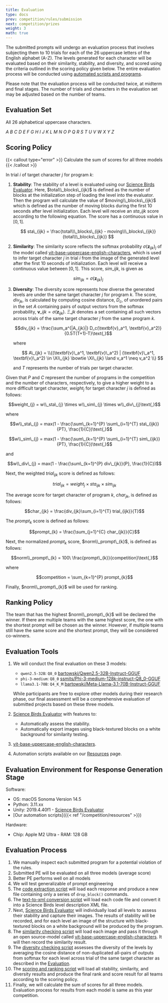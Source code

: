```yaml
---
title: Evaluation
type: docs
prev: competition/rules/submission
next: competition/prizes
weight: 3
math: true
---
```


The submitted prompts will undergo an evaluation process that involves subjecting them to 10 trials for each of the 26 uppercase letters of the English alphabet (A-Z). The levels generated for each character will be evaluated based on their similarity, stability, and diversity, and scored using the criteria outlined in the scoring policy given below. The entire evaluation process will be conducted using [automated scripts and programs](/competition/resources).

Please note that the evaluation process will be conducted twice, at midterm and final stages. The number of trials and characters in the evaluation set may be adjusted based on the number of teams.

## Evaluation Set

All 26 alphabetical uppercase characters.

<!-- A B C D E F G H I J K L M N O P Q R S T U V W X Y Z -->

$A \ B \ C \ D \ E \ F \ G \ H \ I \ J \ K \ L \ M \ N \ O \ P \ Q \ R \ S \ T \ U \ V \ W \ X \ Y \ Z$

## Scoring Policy

{{< callout type="error" >}}
Calculate the sum of scores for all three models
{{< /callout >}}

In trial $i$ of target character $j$ for program $k$:

1. **Stability**: The stability of a level is evaluated
   using our [Science Birds Evaluator](https://github.com/chatgpt4pcg/modified-science-birds). Here, $total\\_blocks\_{ijk}$ is defined as
   the number of blocks at the initialization step of loading the
   level into the evaluator. Then the program will calculate the
   value of $moving\\_blocks\_{ijk}$
   which is defined as the number of moving blocks during the first
   10 seconds after level initialization. Each level will receive an $sta\_{ijk}$ score according to the following
   equation. The score has a continuous value in $[0, 1]$.

   $$ sta\_{ijk} = \frac{total\\\_blocks\_{ijk} - moving\\\_blocks\_{ijk}}{total\\\_blocks\_{ijk}} $$

2. **Similarity**: The similarity score reflects the softmax probability $\sigma (\textbf{z}_{ijk})_j$
   of the model called [vit-base-uppercase-english-characters](https://huggingface.co/pittawat/vit-base-uppercase-english-characters),
   which is used to infer target character $j$ in
   trial $i$ from the image of the generated
   level after the first 10 seconds of initialization. Each level
   will receive a continuous value between $[0, 1]$. This score, $sim\_{ijk}$, is given as

   $$sim_{ijk} = \sigma (\textbf{z}_{ijk})_j$$

3. **Diversity**: The diversity score represents how
   diverse the generated levels are under the same target character $j$ for program $k$. The
   score, $div_{jk}$, is calculated by computing
   cosine distance, $D_c$, of unordered pairs
   in the set $A$ containing pairs of output
   vectors from the softmax probability, $\textbf{v}\_{ijk} = \sigma(\textbf{z}_{ijk})$.
   $\Xi\_{jk}$ denotes a set containing all such
   vectors across trials of the same target character $j$ from the same program $k$.

   $$div_{jk} = \frac{\sum_a^{|A_{jk}|} D_c(\textbf{v}_a^1, \textbf{v}_a^2)}{0.5T(T+1)-T}\text{,}$$

   where

   $$ A\_{jk} = \\{(\textbf{v}\_a^1, \textbf{v}\_a^2) | (\textbf{v}\_a^1, \textbf{v}\_a^2) \in \Xi\_{jk} \bowtie \Xi\_{jk} \land v_a^1 \neq v_a^2 \\} $$

   and $T$ represents the number of trials per target character.

Given that $P$ and $C$ represent the number of programs in the competition and the number of
characters, respectively, to give a higher weight to a more
difficult target character, $weight_{j}$ for
target character $j$ is defined as follows:

$$weight_{j} = w\\_sta\_{j} \times w\\_sim\_{j} \times w\\_div\_{j}\text{,}$$

where

$$w\\_sta\_{j} = max(1 - \frac{\sum\_{k=1}^{P} \sum\_{i=1}^{T} sta\_{ijk}}{PT}, \frac{1}{C})\text{,}$$

$$w\\_sim\_{j} = max(1 - \frac{\sum\_{k=1}^{P} \sum\_{i=1}^{T} sim\_{ijk}}{PT}, \frac{1}{C})\text{,}$$

and

$$w\\_div\_{j} = max(1 - \frac{\sum\_{k=1}^{P} div\_{jk}}{P}, \frac{1}{C})$$

Next, the weighted $trial_{ijk}$ score is defined as follows:

$$trial_{ijk} = weight_{j} \times sta_{ijk} \times sim_{ijk}$$

The average score for target character <InlineMath math='j' /> of
program $k$, $char_{jk}$, is defined as follows:

$$char_{jk} = \frac{div_{jk}\sum_{i=1}^{T} trial_{ijk}}{T}$$

The $prompt_{k}$ score is defined as follows:

$$prompt_{k} = \frac{\sum_{j=1}^{C} char_{jk}}{C}$$

Next, the normalized $prompt_{k}$ score, $norm\\_prompt\_{k}$, is defined as follows:

$$norm\\_prompt\_{k} = 100\ \frac{prompt\_{k}}{competition}\text{,}$$

where

$$competition = \sum_{k=1}^{P} prompt_{k}$$

Finally, $norm\\_prompt\_{k}$ will be used for ranking.

## Ranking Policy

The team that has the highest $norm\\_prompt\_{k}$ will be declared the winner. If there are multiple teams with the same highest score, the one with the shortest prompt will be chosen
as the winner. However, if multiple teams still have the same score
and the shortest prompt, they will be considered co-winners.

## Evaluation Tools

1. We will conduct the final evaluation on these 3 models:

   - `qwen2.5-32B`: `Q8_0` [bartowski/Qwen2.5-32B-Instruct-GGUF](https://model.lmstudio.ai/download/bartowski/Qwen2.5-32B-Instruct-GGUF)
   - `phi-3-medium`: `Q8_0` [ssmits/Phi-3-medium-128k-instruct-Q8_0-GGUF](https://model.lmstudio.ai/download/ssmits/Phi-3-medium-128k-instruct-Q8_0-GGUF)
   - `llama3.1-70B`: `Q4_K_M` [bartowski/Meta-Llama-3.1-70B-Instruct-GGUF](https://model.lmstudio.ai/download/bartowski/Meta-Llama-3.1-70B-Instruct-GGUF)

   While participants are free to explore other models during their research phase, our final assessment will be a comprehensive evaluation of submitted projects based on these three models.

2. [Science Birds Evaluator](https://github.com/chatgpt4pcg/modified-science-birds) with features to:

   - Automatically assess the stability.
   - Automatically export images using black-textured blocks on a white background for similarity testing.

3. [vit-base-uppercase-english-characters](https://huggingface.co/pittawat/vit-base-uppercase-english-characters).

4. Automation scripts available on our [Resources](/competition/resources) page.

## Evaluation Environment for Response Generation Stage

Software:

- OS: macOS Sonoma Version 14.5
- Python: 3.11.xx
- Unity: 2019.4.40f1 - [Science Birds Evaluator](https://github.com/chatgpt4pcg/modified-science-birds)
- [Our automation scripts]({{< ref "/competition/resources" >}})

Hardware:

- Chip: Apple M2 Ultra - RAM: 128 GB

## Evaluation Process

1. We manually inspect each submitted program for a potential violation of the rules.
2. Submitted PE will be evaluated on all three models (average score)
3. Better PE performs well on all models
4. We will test generalizable of prompt engineering
5. The [code extraction script](https://github.com/chatgpt4pcg/code-extraction-script) will load each response and produce a new file containing only a series of `drop_block()` commands.
6. The [text-to-xml conversion script](https://github.com/chatgpt4pcg/text-to-xml-converter-script) will load each code file and convert it into a Science Birds level description XML file.
7. Next, [Science Birds Evaluator](https://github.com/chatgpt4pcg/modified-science-birds) will individually load all levels to assess their stability and capture their images. The results of stability will be recorded, and for each level an image of the structure with black-textured blocks on a white background will be produced by the program.
8. The [similarity checking script](https://github.com/chatgpt4pcg/similarity-checking-script) will load each image and pass it through an open source-model called [vit-base-uppercase-english-characters](https://huggingface.co/pittawat/vit-base-uppercase-english-characters). It will then record the similarity result.
9. The [diversity checking script](https://github.com/chatgpt4pcg/diversity-checking-script) assesses the diversity of the levels by averaging the cosine distance of non-duplicated all-pairs of outputs from softmax for each level across trial of the same target character as described in the [Evaluation](/competition/rules/evaluation).
10. The [scoring and ranking script](https://github.com/chatgpt4pcg/scoring-and-ranking-script) will load all stability, similarity, and diversity results and produce the final rank and score result for all teams according to the scoring policy.
11. Finally, we will calculate the sum of scores for all three models. Evaluation process for results from each model is same as this year competition.
